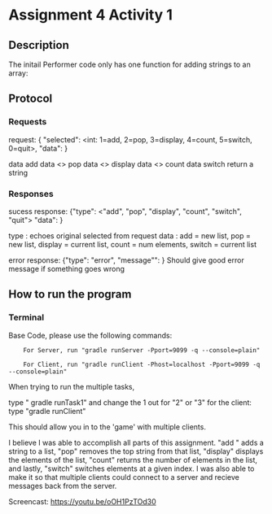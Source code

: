 # Assignment 4 Activity 1
## Description
The initail Performer code only has one function for adding strings to an array: 

## Protocol

### Requests
request: { "selected": <int: 1=add, 2=pop, 3=display, 4=count, 5=switch,
0=quit>, "data": <thing to send>}

  data <string> add
  data <> pop
  data <> display
  data <> count
  data <int> <int> switch return a string

### Responses

sucess response: {"type": <"add",
"pop", "display", "count", "switch", "quit"> "data": <thing to return> }

type <String>: echoes original selected from request
data <string>: add = new list, pop = new list, display = current list, count = num elements, switch = current list


error response: {"type": "error", "message"": <error string> }
Should give good error message if something goes wrong


## How to run the program
### Terminal
Base Code, please use the following commands:
```
    For Server, run "gradle runServer -Pport=9099 -q --console=plain"
```
```   
    For Client, run "gradle runClient -Phost=localhost -Pport=9099 -q --console=plain"
```   
When trying to run the multiple tasks, 

type " gradle runTask1" and change the 1 out for "2" or "3"
for the client: type "gradle runClient"

This should allow you in to the 'game' with multiple clients. 


I believe I was able to accomplish all parts of this assignment. "add <string>" adds a string to a list, "pop" removes the top string from that list, "display" displays the elements of the list, "count" returns the number of elements in the list, and lastly, "switch" switches elements at a given index. I was also able to make it so that multiple clients could connect to a server and recieve messages back from the server. 

Screencast: https://youtu.be/oOH1PzTOd30
